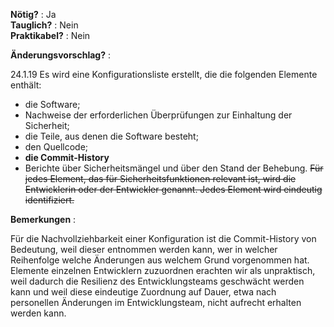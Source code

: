 **Nötig?** : Ja </br>
**Tauglich?** : Nein </br>
**Praktikabel?** : Nein </br>

**Änderungsvorschlag?** :

24.1.19 Es wird eine Konfigurationsliste erstellt, die die folgenden Elemente enthält:
- die Software;
- Nachweise der erforderlichen Überprüfungen zur Einhaltung der Sicherheit;
- die Teile, aus denen die Software besteht;
- den Quellcode;
- **die Commit-History**
- Berichte über Sicherheitsmängel und über den Stand der Behebung. ~~Für jedes Element, das für Sicherheitsfunktionen relevant ist, wird die Entwicklerin oder der Entwickler genannt. Jedes Element wird eindeutig identifiziert.~~


**Bemerkungen** :

Für die Nachvollziehbarkeit einer Konfiguration ist die Commit-History von Bedeutung, weil dieser entnommen werden kann, wer in welcher Reihenfolge welche Änderungen aus welchem Grund vorgenommen hat. Elemente einzelnen Entwicklern zuzuordnen erachten wir als unpraktisch, weil dadurch die Resilienz des Entwicklungsteams geschwächt werden kann und weil diese eindeutige Zuordnung auf Dauer, etwa nach personellen Änderungen im Entwicklungsteam, nicht aufrecht erhalten werden kann. 

